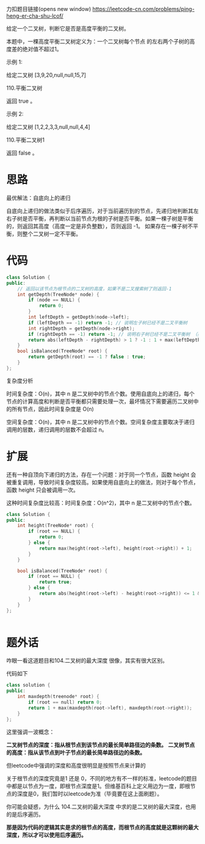 力扣题目链接(opens new window) https://leetcode-cn.com/problems/ping-heng-er-cha-shu-lcof/

给定一个二叉树，判断它是否是高度平衡的二叉树。

本题中，一棵高度平衡二叉树定义为：一个二叉树每个节点 的左右两个子树的高度差的绝对值不超过1。

示例 1:

给定二叉树 [3,9,20,null,null,15,7]

110.平衡二叉树

返回 true 。

示例 2:

给定二叉树 [1,2,2,3,3,null,null,4,4]

110.平衡二叉树1

返回 false 。

# 思路

最优解法：自底向上的递归

自底向上递归的做法类似于后序遍历，对于当前遍历到的节点，先递归地判断其左右子树是否平衡，再判断以当前节点为根的子树是否平衡。如果一棵子树是平衡的，则返回其高度（高度一定是非负整数），否则返回 -1。
如果存在一棵子树不平衡，则整个二叉树一定不平衡。
 
# 代码

```c++
class Solution {
public:
    // 返回以该节点为根节点的二叉树的高度，如果不是二叉搜索树了则返回-1
    int getDepth(TreeNode* node) {
        if (node == NULL) {
            return 0;
        }
        int leftDepth = getDepth(node->left);
        if (leftDepth == -1) return -1; // 说明左子树已经不是二叉平衡树
        int rightDepth = getDepth(node->right);
        if (rightDepth == -1) return -1; // 说明右子树已经不是二叉平衡树 （剪枝）
        return abs(leftDepth - rightDepth) > 1 ? -1 : 1 + max(leftDepth, rightDepth);
    }
    bool isBalanced(TreeNode* root) {
        return getDepth(root) == -1 ? false : true;
    }
};
```

复杂度分析

时间复杂度：O(n)，其中 n 是二叉树中的节点个数。使用自底向上的递归，每个节点的计算高度和判断是否平衡都只需要处理一次，最坏情况下需要遍历二叉树中的所有节点，因此时间复杂度是 O(n)

空间复杂度：O(n)，其中 n 是二叉树中的节点个数。空间复杂度主要取决于递归调用的层数，递归调用的层数不会超过 n。


# 扩展

还有一种自顶向下递归的方法，存在一个问题：对于同一个节点，函数  height 会被重复调用，导致时间复杂度较高。如果使用自底向上的做法，则对于每个节点，函数 height 只会被调用一次。

这种时间复杂度比较高：时间复杂度：O(n^2)，其中 n 是二叉树中的节点个数。

```c++
class Solution {
public:
    int height(TreeNode* root) {
        if (root == NULL) {
            return 0;
        } else {
            return max(height(root->left), height(root->right)) + 1;
        }
    }

    bool isBalanced(TreeNode* root) {
        if (root == NULL) {
            return true;
        } else {
            return abs(height(root->left) - height(root->right)) <= 1 && isBalanced(root->left) && isBalanced(root->right);
        }
    }
};
 
```
# 题外话

咋眼一看这道题目和104.二叉树的最大深度 很像，其实有很大区别。

代码如下

```c++
class solution {
public:
    int maxdepth(treenode* root) {
        if (root == null) return 0;
        return 1 + max(maxdepth(root->left), maxdepth(root->right));
    }
};
```

这里强调一波概念：

**二叉树节点的深度：指从根节点到该节点的最长简单路径边的条数。**
**二叉树节点的高度：指从该节点到叶子节点的最长简单路径边的条数。**

但leetcode中强调的深度和高度很明显是按照节点来计算的

关于根节点的深度究竟是1 还是 0，不同的地方有不一样的标准，leetcode的题目中都是以节点为一度，即根节点深度是1。但维基百科上定义用边为一度，即根节点的深度是0，我们暂时以leetcode为准（毕竟要在这上面刷题）。

你可能会疑惑，为什么 104.二叉树的最大深度 中求的是二叉树的最大深度，也用的是后序遍历。

**那是因为代码的逻辑其实是求的根节点的高度，而根节点的高度就是这颗树的最大深度，所以才可以使用后序遍历。**

